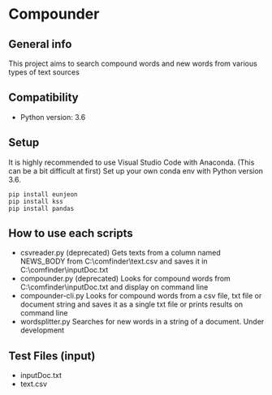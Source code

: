# Compounder

## General info
This project aims to search compound words and new words from various types of text sources
	
## Compatibility
* Python version: 3.6
	
## Setup
It is highly recommended to use Visual Studio Code with Anaconda. (This can be a bit difficult at first)
Set up your own conda env with Python version 3.6.

```
pip install eunjeon
pip install kss
pip install pandas
```

## How to use each scripts
* csvreader.py (deprecated)
Gets texts from a column named NEWS_BODY from C:\comfinder\text.csv and saves it in C:\comfinder\inputDoc.txt
* compounder.py (deprecated)
Looks for compound words from C:\comfinder\inputDoc.txt and display on command line
* compounder-cli.py
Looks for compound words from a csv file, txt file or document string and saves it as a single txt file or prints results on command line
* wordsplitter.py
Searches for new words in a string of a document. Under development

## Test Files (input)
* inputDoc.txt
* text.csv
